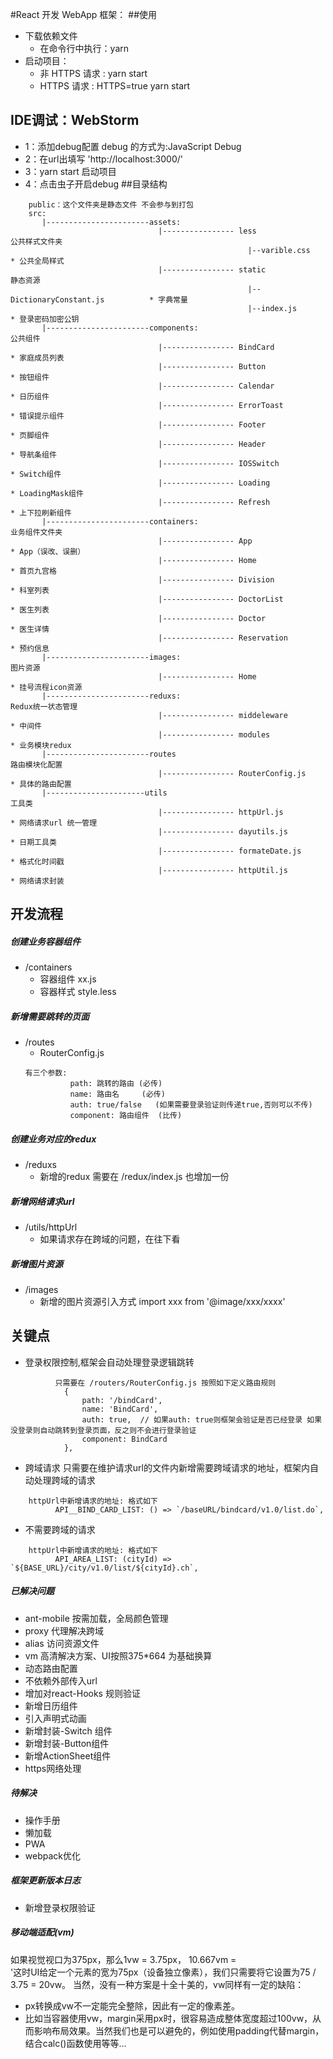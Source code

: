 #React 开发 WebApp 框架：
##使用
* 下载依赖文件 
    * 在命令行中执行：yarn
* 启动项目：
  * 非 HTTPS 请求 : yarn start
  * HTTPS 请求 : HTTPS=true yarn start
## IDE调试：WebStorm
* 1：添加debug配置 debug 的方式为:JavaScript Debug  
* 2：在url出填写 'http://localhost:3000/'
* 3：yarn start 启动项目
* 4：点击虫子开启debug
##目录结构
````$xslt
    public：这个文件夹是静态文件 不会参与到打包
    src:
       |-----------------------assets:                    
                                 |---------------- less                             公共样式文件夹
                                                     |--varible.css                    * 公共全局样式         
                                 |---------------- static                           静态资源
                                                     |--DictionaryConstant.js          * 字典常量
                                                     |--index.js                       * 登录密码加密公钥                                          
       |-----------------------components:                                          公共组件
                                 |---------------- BindCard                            * 家庭成员列表
                                 |---------------- Button                              * 按钮组件
                                 |---------------- Calendar                            * 日历组件
                                 |---------------- ErrorToast                          * 错误提示组件
                                 |---------------- Footer                              * 页脚组件
                                 |---------------- Header                              * 导航条组件
                                 |---------------- IOSSwitch                           * Switch组件
                                 |---------------- Loading                             * LoadingMask组件
                                 |---------------- Refresh                             * 上下拉刷新组件
       |-----------------------containers:                                          业务组件文件夹
                                 |---------------- App                                 * App（误改、误删）
                                 |---------------- Home                                * 首页九宫格
                                 |---------------- Division                            * 科室列表
                                 |---------------- DoctorList                          * 医生列表
                                 |---------------- Doctor                              * 医生详情
                                 |---------------- Reservation                         * 预约信息
       |-----------------------images:                                              图片资源
                                 |---------------- Home                                 * 挂号流程icon资源   
       |-----------------------reduxs:                                              Redux统一状态管理
                                 |---------------- middeleware                          * 中间件 
                                 |---------------- modules                              * 业务模块redux
       |-----------------------routes                                               路由模块化配置
                                 |---------------- RouterConfig.js                         * 具体的路由配置
       |----------------------utils                                                 工具类    
                                 |---------------- httpUrl.js                           * 网络请求url 统一管理
                                 |---------------- dayutils.js                          * 日期工具类
                                 |---------------- formateDate.js                       * 格式化时间戳  
                                 |---------------- httpUtil.js                          * 网络请求封装
````
## 开发流程
#####  创建业务容器组件
* /containers 
    * 容器组件 xx.js 
    * 容器样式 style.less
#####  新增需要跳转的页面
* /routes 
    * RouterConfig.js 
    ```angular2
    有三个参数:
              path: 跳转的路由 (必传)
              name: 路由名     (必传)
              auth: true/false   (如果需要登录验证则传递true,否则可以不传)  
              component: 路由组件  (比传)
    ```    
#####  创建业务对应的redux    
* /reduxs 
    * 新增的redux 需要在 /redux/index.js 也增加一份
#####   新增网络请求url
* /utils/httpUrl
    * 如果请求存在跨域的问题，在往下看
#####   新增图片资源   
* /images 
    * 新增的图片资源引入方式
                    import xxx from '@image/xxx/xxxx'

## 关键点
* 登录权限控制,框架会自动处理登录逻辑跳转
```angularjs
          只需要在 /routers/RouterConfig.js 按照如下定义路由规则
            {
                path: '/bindCard',
                name: 'BindCard',
                auth: true,  // 如果auth: true则框架会验证是否已经登录 如果没登录则自动跳转到登录页面，反之则不会进行登录验证
                component: BindCard
            },
```  
* 跨域请求 只需要在维护请求url的文件内新增需要跨域请求的地址，框架内自动处理跨域的请求
```angular2html
    httpUrl中新增请求的地址: 格式如下
          API__BIND_CARD_LIST: () => `/baseURL/bindcard/v1.0/list.do`,            

```
* 不需要跨域的请求 
```angular2html
    httpUrl中新增请求的地址: 格式如下
          API_AREA_LIST: (cityId) => `${BASE_URL}/city/v1.0/list/${cityId}.ch`,         
```

##### 已解决问题
* ant-mobile 按需加载，全局颜色管理
* proxy 代理解决跨域
* alias 访问资源文件
* vm 高清解决方案、UI按照375*664 为基础换算
* 动态路由配置
* 不依赖外部传入url
* 增加对react-Hooks 规则验证
* 新增日历组件
* 引入声明式动画
* 新增封装-Switch 组件
* 新增封装-Button组件
* 新增ActionSheet组件
* https网络处理
##### 待解决
* 操作手册    
* 懒加载
* PWA
* webpack优化


##### 框架更新版本日志
* 新增登录权限验证 

    

##### 移动端适配(vm) 
如果视觉视口为375px，那么1vw = 3.75px，
                      10.667vm =       
'这时UI给定一个元素的宽为75px（设备独立像素），我们只需要将它设置为75 / 3.75 = 20vw。
当然，没有一种方案是十全十美的，vw同样有一定的缺陷：
* px转换成vw不一定能完全整除，因此有一定的像素差。
* 比如当容器使用vw，margin采用px时，很容易造成整体宽度超过100vw，从而影响布局效果。当然我们也是可以避免的，例如使用padding代替margin，结合calc()函数使用等等...